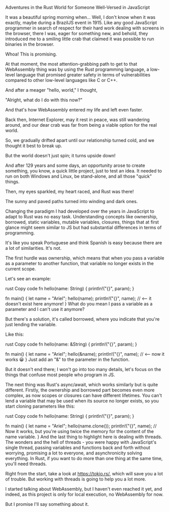 Adventures in the Rust World for Someone Well-Versed in JavaScript

It was a beautiful spring morning when...
Well, I don't know when it was exactly, maybe during a BrazilJS event in 1915. Like any good JavaScript programmer in search of respect for their hard work dealing with screens in the browser, there I was, eager for something new, and behold, they introduced me to a smiling little crab that claimed it was possible to run binaries in the browser.

Whoa! This is promising.

At that moment, the most attention-grabbing path to get to that WebAssembly thing was by using the Rust programming language, a low-level language that promised greater safety in terms of vulnerabilities compared to other low-level languages like C or C++.

And after a meager "hello, world," I thought,

"Alright, what do I do with this now?"

And that's how WebAssembly entered my life and left even faster.

Back then, Internet Explorer, may it rest in peace, was still wandering around, and our dear crab was far from being a viable option for the real world.

So, we gradually drifted apart until our relationship turned cold, and we thought it best to break up.

But the world doesn't just spin; it turns upside down!

And after 129 years and some days, an opportunity arose to create something, you know, a quick little project, just to test an idea. It needed to run on both Windows and Linux, be stand-alone, and all those "quick" things.

Then, my eyes sparkled, my heart raced, and Rust was there!

The sunny and paved paths turned into winding and dark ones.

Changing the paradigm I had developed over the years in JavaScript to adapt to Rust was no easy task. Understanding concepts like ownership, borrowed, static variables, mutable variables, closures, things that at first glance might seem similar to JS but had substantial differences in terms of programming.

It's like you speak Portuguese and think Spanish is easy because there are a lot of similarities. It's not.

The first hurdle was ownership, which means that when you pass a variable as a parameter to another function, that variable no longer exists in the current scope.

Let's see an example:

rust
Copy code
fn hello(name: String) {
    println!("{}", param);
}

fn main() {
    let name = "Ariel";
    hello(name);
    println!("{}", name); // <-- it doesn't exist here anymore!
}
What do you mean I pass a variable as a parameter and I can't use it anymore?

But there's a solution, it's called borrowed, where you indicate that you're just lending the variable.

Like this:

rust
Copy code
fn hello(name: &String) {
    println!("{}", param);
}

fn main() {
    let name = "Ariel";
    hello(&name);
    println!("{}", name); // <-- now it works 😀
}
Just add an "&" to the parameter in the function.

But it doesn't end there; I won't go into too many details, let's focus on the things that confuse most people who program in JS.

The next thing was Rust's async/await, which works similarly but is quite different. Firstly, the ownership and borrowed part becomes even more complex, as now scopes or closures can have different lifetimes. You can't lend a variable that may be used when its source no longer exists, so you start cloning parameters like this:

rust
Copy code
fn hello(name: String) {
    println!("{}", param);
}

fn main() {
    let name = "Ariel";
    hello(name.clone());
    println!("{}", name); // Now it works, but you're using twice the memory for the content of the name variable.
}
And the last thing to highlight here is dealing with threads. The wonders and the hell of threads - you were happy with JavaScript's single thread, passing variables and functions back and forth without worrying, promising a lot to everyone, and asynchronicity solving everything. In Rust, if you want to do more than one thing at the same time, you'll need threads.

Right from the start, take a look at https://tokio.rs/, which will save you a lot of trouble. But working with threads is going to help you a lot more.

I started talking about WebAssembly, but I haven't even reached it yet, and indeed, as this project is only for local execution, no WebAssembly for now.

But I promise I'll say something about it.